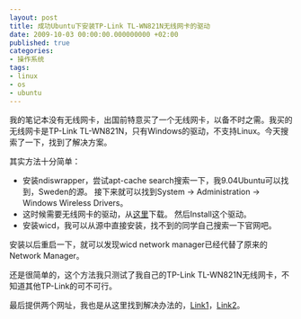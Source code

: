 ```yaml
---
layout: post
title: 成功Ubuntu下安装TP-Link TL-WN821N无线网卡的驱动
date: 2009-10-03 00:00:00.000000000 +02:00
published: true
categories:
- 操作系统
tags:
- linux
- os
- ubuntu
---
```


我的笔记本没有无线网卡，出国前特意买了一个无线网卡，以备不时之需。我买的无线网卡是TP-Link TL-WN821N，只有Windows的驱动，不支持Linux。今天搜索了一下，找到了解决方案。

其实方法十分简单：

* 安装ndiswrapper，尝试apt-cache search搜索一下，我9.04Ubuntu可以找到，Sweden的源。
接下来就可以找到System -> Administration -> Windows Wireless Drivers。
* 这时候需要无线网卡的驱动，从[这里](http://www.iogear.com/support/driver/GWU623.zip)下载。
然后Install这个驱动。
* 安装wicd，我可以从源中直接安装，找不到的同学自己搜索一下官网吧。

安装以后重启一下，就可以发现wicd network manager已经代替了原来的Network Manager。

还是很简单的，这个方法我只测试了我自己的TP-Link TL-WN821N无线网卡，不知道其他TP-Link的可不可行。

最后提供两个网址，我也是从这里找到解决办法的，[Link1](http://forum.ubuntu.org.cn/viewtopic.php?f=116&t=147947)，[Link2](http://www.paoto.com/2009/08/11/ubuntu-904-%E6%97%A0%E7%BA%BF%E7%BD%91%E5%8D%A1%E4%B8%8D%E8%83%BD%E6%AD%A3%E7%A1%AE%E4%BD%BF%E7%94%A8%E8%A7%A3%E5%86%B3%E6%96%B9%E6%A1%88/)。
